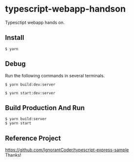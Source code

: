 # typescript-webapp-handson
Typesctipt webapp hands on.

## Install
```
$ yarn
```

## Debug
Run the following commands in several terminals.
```
$ yarn build:dev:server
```
```
$ yarn start:dev:server
```

## Build Production And Run
```
$ yarn build:server
$ yarn start
```

## Reference Project
https://github.com/IgnorantCoder/typescript-express-sample  
Thanks!

